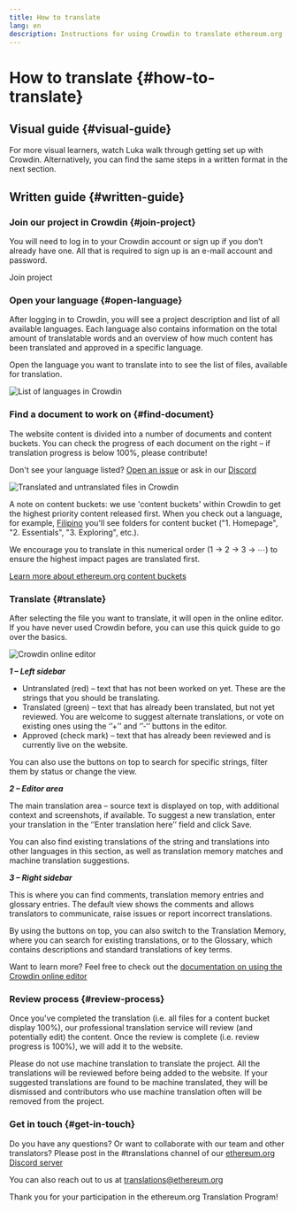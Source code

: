 ```yaml
---
title: How to translate
lang: en
description: Instructions for using Crowdin to translate ethereum.org
---
```


# How to translate {#how-to-translate}

## Visual guide {#visual-guide}

For more visual learners, watch Luka walk through getting set up with Crowdin. Alternatively, you can find the same steps in a written format in the next section.

<YouTube id="Ii7bYhanLs4" />

## Written guide {#written-guide}

### Join our project in Crowdin {#join-project}

You will need to log in to your Crowdin account or sign up if you don’t already have one. All that is required to sign up is an e-mail account and password.

<ButtonLink href="https://crowdin.com/project/ethereum-org/">
  Join project
</ButtonLink>

### Open your language {#open-language}

After logging in to Crowdin, you will see a project description and list of all available languages.
Each language also contains information on the total amount of translatable words and an overview of how much content has been translated and approved in a specific language.

Open the language you want to translate into to see the list of files, available for translation.

![List of languages in Crowdin](./list-of-languages.png)

### Find a document to work on {#find-document}

The website content is divided into a number of documents and content buckets. You can check the progress of each document on the right – if translation progress is below 100%, please contribute!

Don't see your language listed? [Open an issue](https://github.com/ethereum/ethereum-org-website/issues/new/choose) or ask in our [Discord](/discord/)

![Translated and untranslated files in Crowdin](./crowdin-files.png)

A note on content buckets: we use 'content buckets' within Crowdin to get the highest priority content released first. When you check out a language, for example, [Filipino](https://crowdin.com/project/ethereum-org/fil#) you'll see folders for content bucket ("1. Homepage", "2. Essentials", "3. Exploring", etc.).

We encourage you to translate in this numerical order (1 → 2 → 3 → ⋯) to ensure the highest impact pages are translated first.

[Learn more about ethereum.org content buckets](/contributing/translation-program/content-buckets/)

### Translate {#translate}

After selecting the file you want to translate, it will open in the online editor. If you have never used Crowdin before, you can use this quick guide to go over the basics.

![Crowdin online editor](./online-editor.png)

**_1 – Left sidebar_**

- Untranslated (red) – text that has not been worked on yet. These are the strings that you should be translating.
- Translated (green) – text that has already been translated, but not yet reviewed. You are welcome to suggest alternate translations, or vote on existing ones using the ‘’+’’ and ‘’-‘‘ buttons in the editor.
- Approved (check mark) – text that has already been reviewed and is currently live on the website.

You can also use the buttons on top to search for specific strings, filter them by status or change the view.

**_2 – Editor area_**

The main translation area – source text is displayed on top, with additional context and screenshots, if available.
To suggest a new translation, enter your translation in the ‘’Enter translation here’’ field and click Save.

You can also find existing translations of the string and translations into other languages in this section, as well as translation memory matches and machine translation suggestions.

**_3 – Right sidebar_**

This is where you can find comments, translation memory entries and glossary entries. The default view shows the comments and allows translators to communicate, raise issues or report incorrect translations.

By using the buttons on top, you can also switch to the Translation Memory, where you can search for existing translations, or to the Glossary, which contains descriptions and standard translations of key terms.

Want to learn more? Feel free to check out the [documentation on using the Crowdin online editor](https://support.crowdin.com/online-editor/)

### Review process {#review-process}

Once you've completed the translation (i.e. all files for a content bucket display 100%), our professional translation service will review (and potentially edit) the content. Once the review is complete (i.e. review progress is 100%), we will add it to the website.

<Alert variant="update">
<AlertEmoji text=":warning:"/>
<AlertContent>
  Please do not use machine translation to translate the project. All the translations will be reviewed before being added to the website. If your suggested translations are found to be machine translated, they will be dismissed and contributors who use machine translation often will be removed from the project.
</AlertContent>
</Alert>

### Get in touch {#get-in-touch}

Do you have any questions? Or want to collaborate with our team and other translators? Please post in the #translations channel of our [ethereum.org Discord server](/discord/)

You can also reach out to us at translations@ethereum.org

Thank you for your participation in the ethereum.org Translation Program!
